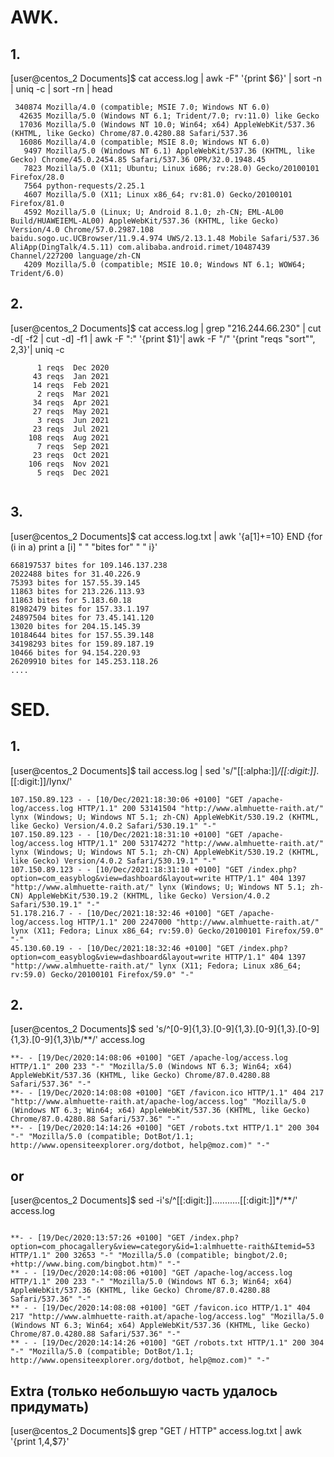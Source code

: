 # AWK.

## 1.
[user@centos_2 Documents]$  cat access.log | awk -F\" '{print $6}' | sort -n | uniq -c | sort -rn | head

```
 340874 Mozilla/4.0 (compatible; MSIE 7.0; Windows NT 6.0)
  42635 Mozilla/5.0 (Windows NT 6.1; Trident/7.0; rv:11.0) like Gecko
  17036 Mozilla/5.0 (Windows NT 10.0; Win64; x64) AppleWebKit/537.36 (KHTML, like Gecko) Chrome/87.0.4280.88 Safari/537.36
  16086 Mozilla/4.0 (compatible; MSIE 8.0; Windows NT 6.0)
   9497 Mozilla/5.0 (Windows NT 6.1) AppleWebKit/537.36 (KHTML, like Gecko) Chrome/45.0.2454.85 Safari/537.36 OPR/32.0.1948.45
   7823 Mozilla/5.0 (X11; Ubuntu; Linux i686; rv:28.0) Gecko/20100101 Firefox/28.0
   7564 python-requests/2.25.1
   4607 Mozilla/5.0 (X11; Linux x86_64; rv:81.0) Gecko/20100101 Firefox/81.0
   4592 Mozilla/5.0 (Linux; U; Android 8.1.0; zh-CN; EML-AL00 Build/HUAWEIEML-AL00) AppleWebKit/537.36 (KHTML, like Gecko) Version/4.0 Chrome/57.0.2987.108               baidu.sogo.uc.UCBrowser/11.9.4.974 UWS/2.13.1.48 Mobile Safari/537.36 AliApp(DingTalk/4.5.11) com.alibaba.android.rimet/10487439 Channel/227200 language/zh-CN
   4209 Mozilla/5.0 (compatible; MSIE 10.0; Windows NT 6.1; WOW64; Trident/6.0)

```

## 2. 
[user@centos_2 Documents]$ cat access.log | grep "216.244.66.230" | cut -d[ -f2 | cut -d] -f1 | awk -F ":" '{print $1}'| awk -F "/" '{print "reqs "sort"", $2,$3}'|  uniq -c

```
      1 reqs  Dec 2020
     43 reqs  Jan 2021
     14 reqs  Feb 2021
      2 reqs  Mar 2021
     34 reqs  Apr 2021
     27 reqs  May 2021
      3 reqs  Jun 2021
     23 reqs  Jul 2021
    108 reqs  Aug 2021
      7 reqs  Sep 2021
     23 reqs  Oct 2021
    106 reqs  Nov 2021
      5 reqs  Dec 2021


```      
## 3. 
[user@centos_2 Documents]$ cat access.log.txt | awk '{a[$1]+=$10} END {for (i in a) print a [i] " " "bites for" " "  i}'

```
668197537 bites for 109.146.137.238
2022488 bites for 31.40.226.9
75393 bites for 157.55.39.145
11863 bites for 213.226.113.93
11863 bites for 5.183.60.18
81982479 bites for 157.33.1.197
24897504 bites for 73.45.141.120
13020 bites for 204.15.145.39
10184644 bites for 157.55.39.148
34198293 bites for 159.89.187.19
10466 bites for 94.154.220.93
26209910 bites for 145.253.118.26
....
``` 
# SED.

## 1.
[user@centos_2 Documents]$ tail access.log | sed 's/"[[:alpha:]]*\/[[:digit:]]*.[[:digit:]]/lynx/'

```
107.150.89.123 - - [10/Dec/2021:18:30:06 +0100] "GET /apache-log/access.log HTTP/1.1" 200 53141504 "http://www.almhuette-raith.at/" lynx (Windows; U; Windows NT 5.1; zh-CN) AppleWebKit/530.19.2 (KHTML, like Gecko) Version/4.0.2 Safari/530.19.1" "-"
107.150.89.123 - - [10/Dec/2021:18:31:10 +0100] "GET /apache-log/access.log HTTP/1.1" 200 53174272 "http://www.almhuette-raith.at/" lynx (Windows; U; Windows NT 5.1; zh-CN) AppleWebKit/530.19.2 (KHTML, like Gecko) Version/4.0.2 Safari/530.19.1" "-"
107.150.89.123 - - [10/Dec/2021:18:31:10 +0100] "GET /index.php?option=com_easyblog&view=dashboard&layout=write HTTP/1.1" 404 1397 "http://www.almhuette-raith.at/" lynx (Windows; U; Windows NT 5.1; zh-CN) AppleWebKit/530.19.2 (KHTML, like Gecko) Version/4.0.2 Safari/530.19.1" "-"
51.178.216.7 - - [10/Dec/2021:18:32:46 +0100] "GET /apache-log/access.log HTTP/1.1" 200 2247000 "http://www.almhuette-raith.at/" lynx (X11; Fedora; Linux x86_64; rv:59.0) Gecko/20100101 Firefox/59.0" "-"
45.130.60.19 - - [10/Dec/2021:18:32:46 +0100] "GET /index.php?option=com_easyblog&view=dashboard&layout=write HTTP/1.1" 404 1397 "http://www.almhuette-raith.at/" lynx (X11; Fedora; Linux x86_64; rv:59.0) Gecko/20100101 Firefox/59.0" "-"

```
## 2.
[user@centos_2 Documents]$ sed 's/^[0-9]\{1,3\}.[0-9]\{1,3\}.[0-9]\{1,3\}.[0-9]\{1,3\}.[0-9]\{1,3\}\b/**/' access.log

```**- - [19/Dec/2020:13:57:26 +0100] "GET /index.php?option=com_phocagallery&view=category&id=1:almhuette-raith&Itemid=53 HTTP/1.1" 200 32653 "-" "Mozilla/5.0 (compatible; bingbot/2.0; +http://www.bing.com/bingbot.htm)" "-"
**- - [19/Dec/2020:14:08:06 +0100] "GET /apache-log/access.log HTTP/1.1" 200 233 "-" "Mozilla/5.0 (Windows NT 6.3; Win64; x64) AppleWebKit/537.36 (KHTML, like Gecko) Chrome/87.0.4280.88 Safari/537.36" "-"
**- - [19/Dec/2020:14:08:08 +0100] "GET /favicon.ico HTTP/1.1" 404 217 "http://www.almhuette-raith.at/apache-log/access.log" "Mozilla/5.0 (Windows NT 6.3; Win64; x64) AppleWebKit/537.36 (KHTML, like Gecko) Chrome/87.0.4280.88 Safari/537.36" "-"
**- - [19/Dec/2020:14:14:26 +0100] "GET /robots.txt HTTP/1.1" 200 304 "-" "Mozilla/5.0 (compatible; DotBot/1.1; http://www.opensiteexplorer.org/dotbot, help@moz.com)" "-"

```
## or 

[user@centos_2 Documents]$ sed -i's/^[[:digit:]]...........[[:digit:]]*/**/'  access.log

```

**- - [19/Dec/2020:13:57:26 +0100] "GET /index.php?option=com_phocagallery&view=category&id=1:almhuette-raith&Itemid=53 HTTP/1.1" 200 32653 "-" "Mozilla/5.0 (compatible; bingbot/2.0; +http://www.bing.com/bingbot.htm)" "-"
** - - [19/Dec/2020:14:08:06 +0100] "GET /apache-log/access.log HTTP/1.1" 200 233 "-" "Mozilla/5.0 (Windows NT 6.3; Win64; x64) AppleWebKit/537.36 (KHTML, like Gecko) Chrome/87.0.4280.88 Safari/537.36" "-"
** - - [19/Dec/2020:14:08:08 +0100] "GET /favicon.ico HTTP/1.1" 404 217 "http://www.almhuette-raith.at/apache-log/access.log" "Mozilla/5.0 (Windows NT 6.3; Win64; x64) AppleWebKit/537.36 (KHTML, like Gecko) Chrome/87.0.4280.88 Safari/537.36" "-"
** - - [19/Dec/2020:14:14:26 +0100] "GET /robots.txt HTTP/1.1" 200 304 "-" "Mozilla/5.0 (compatible; DotBot/1.1; http://www.opensiteexplorer.org/dotbot, help@moz.com)" "-"

```

## Extra (только небольшую часть удалось придумать)

[user@centos_2 Documents]$ grep  "GET / HTTP" access.log.txt | awk '{print $1,$4,$7}'
